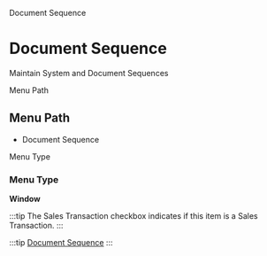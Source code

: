 
Document Sequence
# Document Sequence


Maintain System and Document Sequences

Menu Path
## Menu Path



- Document Sequence

Menu Type
### Menu Type

**Window**

:::tip
The Sales Transaction checkbox indicates if this item is a Sales Transaction.
:::

:::tip
[Document Sequence](functional-guide/window/window-document-sequence.md)
:::